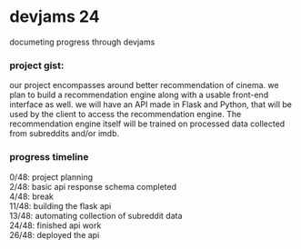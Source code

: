 # devjams 24

documeting progress through devjams

### project gist:

our project encompasses around better recommendation of cinema. we plan to build a recommendation engine along with a usable front-end interface as well. we will have an API made in Flask and Python, that will be used by the client to access the recommendation engine. The recommendation engine itself will be trained on processed data collected from subreddits and/or imdb.

### progress timeline


0/48: project planning  
2/48: basic api response schema completed  
4/48: break  
11/48: building the flask api  
13/48: automating collection of subreddit data     
24/48: finished api work     
26/48: deployed the api 